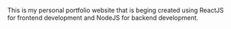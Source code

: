 This is my personal portfolio website that is beging created using ReactJS for frontend development and NodeJS for backend development.
